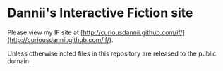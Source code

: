 Dannii's Interactive Fiction site
=================================

Please view my IF site at [http://curiousdannii.github.com/if/](http://curiousdannii.github.com/if/).

Unless otherwise noted files in this repository are released to the public domain.